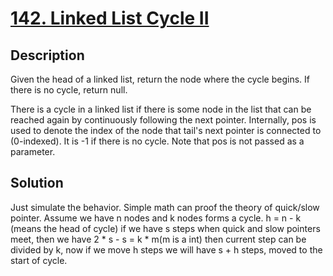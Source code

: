 # [142. Linked List Cycle II](https://leetcode.com/problems/linked-list-cycle-ii/description/)
## Description
Given the head of a linked list, return the node where the cycle begins. If there is no cycle, return null.

There is a cycle in a linked list if there is some node in the list that can be reached again by continuously following the next pointer. Internally, pos is used to denote the index of the node that tail's next pointer is connected to (0-indexed). It is -1 if there is no cycle. Note that pos is not passed as a parameter.
## Solution
Just simulate the behavior. Simple math can proof the theory of quick/slow pointer.
Assume we have n nodes and k nodes forms a cycle. h = n - k (means the head of cycle)
if we have s steps when quick and slow pointers meet, then we have 2 * s - s = k * m(m is a int)
then current step can be divided by k, now if we move h steps we will have s + h steps, moved to 
the start of cycle.